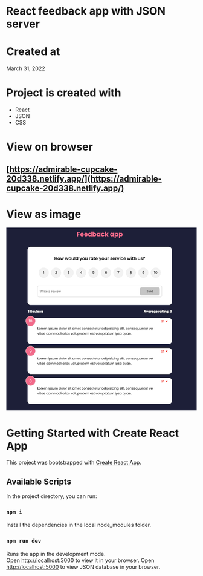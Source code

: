 # React feedback app with JSON server

# Created at

March 31, 2022

# Project is created with

- React
- JSON
- CSS

# View on browser

## [https://admirable-cupcake-20d338.netlify.app/](https://admirable-cupcake-20d338.netlify.app/)

# View as image

![github](./public/github.png)

# Getting Started with Create React App

This project was bootstrapped with [Create React App](https://github.com/facebook/create-react-app).

## Available Scripts

In the project directory, you can run:

### `npm i`

Install the dependencies in the local node_modules folder.

### `npm run dev`

Runs the app in the development mode.\
Open [http://localhost:3000](http://localhost:3000) to view it in your browser.
Open [http://localhost:5000](http://localhost:5000/feedback) to view JSON database in your browser.
